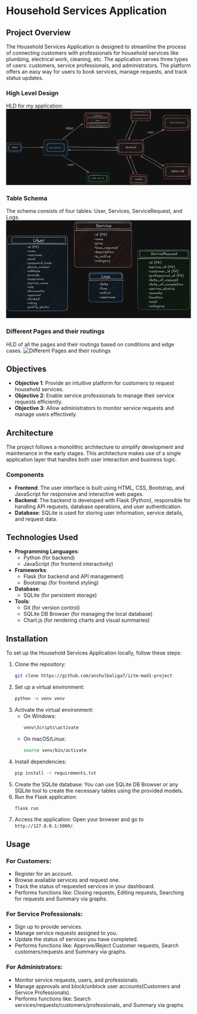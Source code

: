 # Household Services Application

## Project Overview
The Household Services Application is designed to streamline the process of connecting customers with professionals for household services like plumbing, electrical work, cleaning, etc. The application serves three types of users: customers, service professionals, and administrators. The platform offers an easy way for users to book services, manage requests, and track status updates.

### High Level Design
HLD for my application:
![High Level Design](initial-draft-HLD.png)

### Table Schema
The schema consists of four tables: User, Services, ServiceRequest, and Logs.
![Table Schema](initial-draft-schema.png)

### Different Pages and their routings
HLD of all the pages and their routings based on conditions and edge cases.
![Different Pages and their routings](different-pages-routing.png)


## Objectives
- **Objective 1**: Provide an intuitive platform for customers to request household services.
- **Objective 2**: Enable service professionals to manage their service requests efficiently.
- **Objective 3**: Allow administrators to monitor service requests and manage users effectively.

## Architecture
The project follows a monolithic architecture to simplify development and maintenance in the early stages. This architecture makes use of a single application layer that handles both user interaction and business logic.

### Components
- **Frontend**: The user interface is built using HTML, CSS, Bootstrap, and JavaScript for responsive and interactive web pages.
- **Backend**: The backend is developed with Flask (Python), responsible for handling API requests, database operations, and user authentication.
- **Database**: SQLite is used for storing user information, service details, and request data.

## Technologies Used
- **Programming Languages**:
  - Python (for backend)
  - JavaScript (for frontend interactivity)
- **Frameworks**:
  - Flask (for backend and API management)
  - Bootstrap (for frontend styling)
- **Database**:
  - SQLite (for persistent storage)
- **Tools**:
  - Git (for version control)
  - SQLite DB Browser (for managing the local database)
  - Chart.js (for rendering charts and visual summaries)

## Installation
To set up the Household Services Application locally, follow these steps:

1. Clone the repository:
   ```bash
   git clone https://github.com/anshulbaliga7/iitm-mad1-project
   ```
2. Set up a virtual environment:
   ```bash
   python -m venv venv
   ```
3. Activate the virtual environment:
   - On Windows:
     ```bash
     venv\Scripts\activate
     ```
   - On macOS/Linux:
     ```bash
     source venv/bin/activate
     ```
4. Install dependencies:
   ```bash
   pip install -r requirements.txt
   ```
5. Create the SQLite database: You can use SQLite DB Browser or any SQLite tool to create the necessary tables using the provided models.
6. Run the Flask application:
   ```bash
   flask run
   ```
7. Access the application: Open your browser and go to `http://127.0.0.1:5000/`.

## Usage
### For Customers:
- Register for an account.
- Browse available services and request one.
- Track the status of requested services in your dashboard.
- Performs functions like: Closing requests, Editing requests, Searching for requests and Summary via graphs.

### For Service Professionals:
- Sign up to provide services.
- Manage service requests assigned to you.
- Update the status of services you have completed.
- Performs functions like: Approve/Reject Customer requests, Search customers/requests and Summary via graphs.

### For Administrators:
- Monitor service requests, users, and professionals.
- Manage approvals and block/unblock user accounts(Customers and Service Professionals).
- Performs functions like: Search services/requests/customers/professionals, and Summary via graphs.
